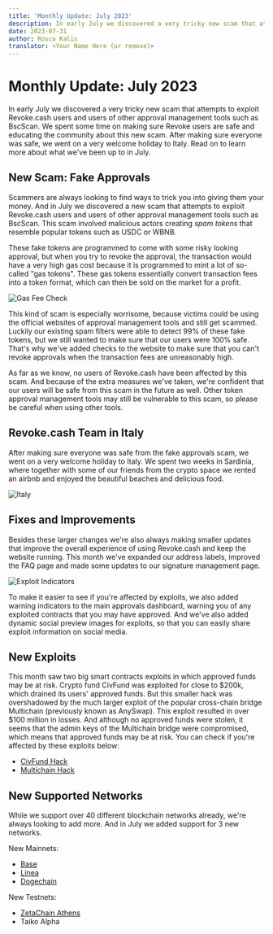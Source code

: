 ```yaml
---
title: 'Monthly Update: July 2023'
description: In early July we discovered a very tricky new scam that attempts to exploit Revoke.cash users and users of other approval management tools such as BscScan. We made sure Revoke users are safe and educated the community about this new scam.
date: 2023-07-31
author: Rosco Kalis
translator: <Your Name Here (or remove)>
---
```


# Monthly Update: July 2023

In early July we discovered a very tricky new scam that attempts to exploit Revoke.cash users and users of other approval management tools such as BscScan. We spent some time on making sure Revoke users are safe and educating the community about this new scam. After making sure everyone was safe, we went on a very welcome holiday to Italy. Read on to learn more about what we've been up to in July.

## New Scam: Fake Approvals

Scammers are always looking to find ways to trick you into giving them your money. And in July we discovered a new scam that attempts to exploit Revoke.cash users and users of other approval management tools such as BscScan. This scam involved malicious actors creating _spam tokens_ that resemble popular tokens such as USDC or WBNB.

These fake tokens are programmed to come with some risky looking approval, but when you try to revoke the approval, the transaction would have a very high gas cost because it is programmed to mint a lot of so-called "gas tokens". These gas tokens essentially convert transaction fees into a token format, which can then be sold on the market for a profit.

![Gas Fee Check](/assets/images/blog/2023/monthly-update-july/gas-fee-check.png)

This kind of scam is especially worrisome, because victims could be using the official websites of approval management tools and still get scammed. Luckily our existing spam filters were able to detect 99% of these fake tokens, but we still wanted to make sure that our users were 100% safe. That's why we've added checks to the website to make sure that you can't revoke approvals when the transaction fees are unreasonably high.

As far as we know, no users of Revoke.cash have been affected by this scam. And because of the extra measures we've taken, we're confident that our users will be safe from this scam in the future as well. Other token approval management tools may still be vulnerable to this scam, so please be careful when using other tools.

## Revoke.cash Team in Italy

After making sure everyone was safe from the fake approvals scam, we went on a very welcome holiday to Italy. We spent two weeks in Sardinia, where together with some of our friends from the crypto space we rented an airbnb and enjoyed the beautiful beaches and delicious food.

![Italy](/assets/images/blog/2023/monthly-update-july/italy.jpg)

## Fixes and Improvements

Besides these larger changes we're also always making smaller updates that improve the overall experience of using Revoke.cash and keep the website running. This month we've expanded our address labels, improved the FAQ page and made some updates to our signature management page.

![Exploit Indicators](/assets/images/blog/2023/monthly-update-july/exploit-indicators.jpg)

To make it easier to see if you're affected by exploits, we also added warning indicators to the main approvals dashboard, warning you of any exploited contracts that you may have approved. And we've also added dynamic social preview images for exploits, so that you can easily share exploit information on social media.

## New Exploits

This month saw two big smart contracts exploits in which approved funds may be at risk. Crypto fund CivFund was exploited for close to $200k, which drained its users' approved funds. But this smaller hack was overshadowed by the much larger exploit of the popular cross-chain bridge Multichain (previously known as AnySwap). This exploit resulted in over $100 million in losses. And although no approved funds were stolen, it seems that the admin keys of the Multichain bridge were compromised, which means that approved funds may be at risk. You can check if you're affected by these exploits below:

- [CivFund Hack](/exploits/civfund)
- [Multichain Hack](/exploits/multichain-2023)

## New Supported Networks

While we support over 40 different blockchain networks already, we're always looking to add more. And in July we added support for 3 new networks.

New Mainnets:

- [Base](/token-approval-checker/base)
- [Linea](/token-approval-checker/linea)
- [Dogechain](/token-approval-checker/dogechain)

New Testnets:

- [ZetaChain Athens](/token-approval-checker/zetachain-athens)
- Taiko Alpha
